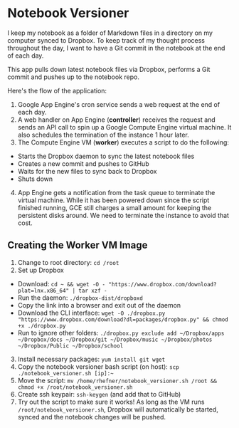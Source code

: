 # Notebook Versioner
I keep my notebook as a folder of Markdown files in a directory on my computer synced to Dropbox. To keep track of my thought process throughout the day, I want to have a Git commit in the notebook at the end of each day.

This app pulls down latest notebook files via Dropbox, performs a Git commit and pushes up to the notebook repo.

Here's the flow of the application:

1. Google App Engine's cron service sends a web request at the end of each day.
2. A web handler on App Engine (**controller**) receives the request and sends an API call to spin up a Google Compute Engine virtual machine. It also schedules the termination of the instance 1 hour later.
3. The Compute Engine VM (**worker**) executes a script to do the following:
  - Starts the Dropbox daemon to sync the latest notebook files
  - Creates a new commit and pushes to GitHub
  - Waits for the new files to sync back to Dropbox
  - Shuts down
4. App Engine gets a notification from the task queue to terminate the virtual machine. While it has been powered down since the script finished running, GCE still charges a small amount for keeping the persistent disks around. We need to terminate the instance to avoid that cost.

## Creating the Worker VM Image

1. Change to root directory: `cd /root`
2. Set up Dropbox
  - Download: `cd ~ && wget -O - "https://www.dropbox.com/download?plat=lnx.x86_64" | tar xzf -`
  - Run the daemon: `./dropbox-dist/dropboxd`
  - Copy the link into a browser and exit out of the daemon
  - Download the CLI interface: `wget -O ./dropbox.py "https://www.dropbox.com/download?dl=packages/dropbox.py" && chmod +x ./dropbox.py`
  - Run to ignore other folders: `./dropbox.py exclude add ~/Dropbox/apps ~/Dropbox/docs ~/Dropbox/git ~/Dropbox/music ~/Dropbox/photos ~/Dropbox/Public ~/Dropbox/school`
3. Install necessary packages: `yum install git wget`
4. Copy the notebook versioner bash script (on host): `scp ./notebook_versioner.sh [ip]:~`
5. Move the script: `mv /home/rhefner/notebook_versioner.sh /root && chmod +x /root/notebook_versioner.sh`
6. Create ssh keypair: `ssh-keygen` (and add that to GitHub)
7. Try out the script to make sure it works! As long as the VM runs `/root/notebook_versioner.sh`, Dropbox will automatically be started, synced and the notebook changes will be pushed.

